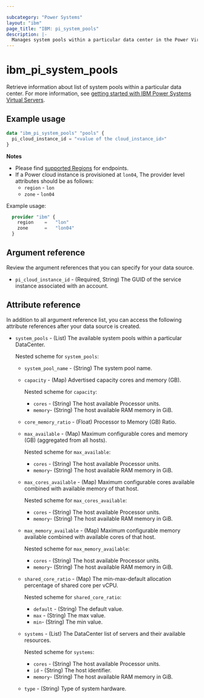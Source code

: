 ```yaml
---

subcategory: "Power Systems"
layout: "ibm"
page_title: "IBM: pi_system_pools"
description: |-
  Manages system pools within a particular data center in the Power Virtual Server cloud.
---
```


# ibm_pi_system_pools
Retrieve information about list of system pools within a particular data center. For more information, see [getting started with IBM Power Systems Virtual Servers](https://cloud.ibm.com/docs/power-iaas?topic=power-iaas-getting-started).

## Example usage

```terraform
data "ibm_pi_system_pools" "pools" {
  pi_cloud_instance_id = "<value of the cloud_instance_id>"
}
```

**Notes**

* Please find [supported Regions](https://cloud.ibm.com/apidocs/power-cloud#endpoint) for endpoints.
* If a Power cloud instance is provisioned at `lon04`, The provider level attributes should be as follows:
  * `region` - `lon`
  * `zone` - `lon04`

Example usage:

  ```terraform
    provider "ibm" {
      region    =   "lon"
      zone      =   "lon04"
    }
  ```
  
## Argument reference
Review the argument references that you can specify for your data source.

- `pi_cloud_instance_id` - (Required, String) The GUID of the service instance associated with an account.

## Attribute reference
In addition to all argument reference list, you can access the following attribute references after your data source is created.

- `system_pools` - (List) The available system pools within a particular DataCenter.

  Nested scheme for `system_pools`:
  - `system_pool_name` - (String) The system pool name.
  - `capacity` - (Map) Advertised capacity cores and memory (GB).

    Nested scheme for `capacity`:
    - `cores` - (String) The host available Processor units.
    - `memory`- (String) The host available RAM memory in GiB.

  - `core_memory_ratio` - (Float) Processor to Memory (GB) Ratio.
  - `max_available` - (Map) Maximum configurable cores and memory (GB) (aggregated from all hosts).

    Nested scheme for `max_available`:
    - `cores` - (String) The host available Processor units.
    - `memory`- (String) The host available RAM memory in GiB.

  - `max_cores_available` - (Map) Maximum configurable cores available combined with available memory of that host.

    Nested scheme for `max_cores_available`:
    - `cores` - (String) The host available Processor units.
    - `memory`- (String) The host available RAM memory in GiB.

  - `max_memory_available` - (Map) Maximum configurable memory available combined with available cores of that host.

    Nested scheme for `max_memory_available`:
    - `cores` - (String) The host available Processor units.
    - `memory`- (String) The host available RAM memory in GiB.

  - `shared_core_ratio` - (Map) The min-max-default allocation percentage of shared core per vCPU.

    Nested scheme for `shared_core_ratio`:
    - `default` - (String) The default value.
    - `max` - (String) The max value.
    - `min`- (String) The min value.

  - `systems` - (List) The DataCenter list of servers and their available resources.

    Nested scheme for `systems`:
    - `cores` - (String) The host available Processor units.
    - `id` - (String) The host identifier.
    - `memory`- (String) The host available RAM memory in GiB.

  - `type` - (String) Type of system hardware.
